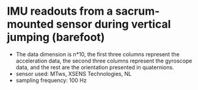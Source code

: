 # IMU readouts from a sacrum-mounted sensor during vertical jumping (barefoot)
- The data dimension is n*10, the first three columns represent the acceleration data, the second three columns represent the gyroscope data, and the rest are the orientation presented in quaternions.
- sensor used: MTws, XSENS Technologies, NL
- sampling frequency: 100 Hz
